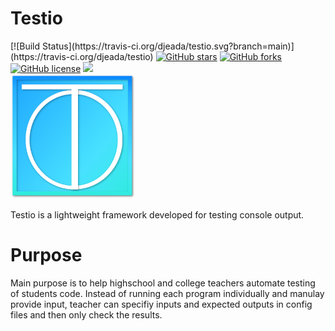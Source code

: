 # Testio

<div>
    [![Build Status](https://travis-ci.org/djeada/testio.svg?branch=main)](https://travis-ci.org/djeada/testio)
    <a href="https://github.com/djeada/testio/stargazers"><img alt="GitHub stars" src="https://img.shields.io/github/stars/djeada/testio"></a>
    <a href="https://github.com/djeada/testio/network"><img alt="GitHub forks" src="https://img.shields.io/github/forks/djeada/testio"></a>
    <a href="https://github.com/djeada/testio/blob/master/LICENSE.txt"><img alt="GitHub license" src="https://img.shields.io/github/license/djeada/testio"></a>
    <a href=""><img src="https://img.shields.io/badge/contributions-welcome-brightgreen.svg?style=flat"></a>
</div>

<img src="https://github.com/djeada/Testio/blob/main/logo.png" alt="Testio" width="200"/>

Testio is a lightweight framework developed for testing console output.

# Purpose

Main purpose is to help highschool and college teachers automate testing of students code. Instead of running each program individually and manulay provide input, teacher can specifiy inputs and expected outputs in config files and then only check the results. 
